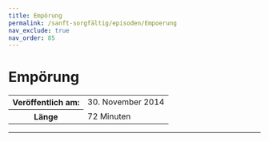 ```yaml
---
title: Empörung
permalink: /sanft-sorgfältig/episoden/Empoerung
nav_exclude: true
nav_order: 85
---
```


# Empörung
<table class="resp-table dcf-table dcf-table-responsive dcf-table-bordered dcf-table-striped dcf-w-100%">
                    <tbody>
                        <tr>
                            <th scope="row">Veröffentlich am:</th>
                            <td data-label="Veröffentlich am:">30. November 2014</td>
                        </tr>
                        <tr>
                            <th scope="row">Länge </th>
                            <td data-label="Länge ">72 Minuten</td>
                        </tr></tbody>
                </table>

***

